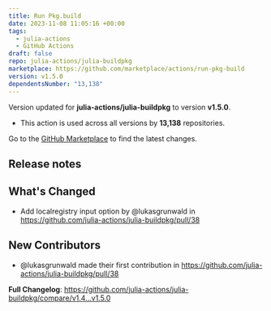 ```yaml
---
title: Run Pkg.build
date: 2023-11-08 11:05:16 +00:00
tags:
  - julia-actions
  - GitHub Actions
draft: false
repo: julia-actions/julia-buildpkg
marketplace: https://github.com/marketplace/actions/run-pkg-build
version: v1.5.0
dependentsNumber: "13,138"
---
```



Version updated for **julia-actions/julia-buildpkg** to version **v1.5.0**.
- This action is used across all versions by **13,138** repositories.

Go to the [GitHub Marketplace](https://github.com/marketplace/actions/run-pkg-build) to find the latest changes.

## Release notes

## What's Changed
* Add localregistry input option by @lukasgrunwald in https://github.com/julia-actions/julia-buildpkg/pull/38

## New Contributors
* @lukasgrunwald made their first contribution in https://github.com/julia-actions/julia-buildpkg/pull/38

**Full Changelog**: https://github.com/julia-actions/julia-buildpkg/compare/v1.4...v1.5.0
